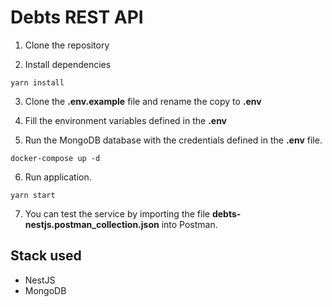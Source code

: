 # Debts REST API

1. Clone the repository

2. Install dependencies
```
yarn install
```

3. Clone the __.env.example__ file and rename the copy to __.env__

4. Fill the environment variables defined in the __.env__

5. Run the MongoDB database with the credentials defined in the __.env__ file.
```
docker-compose up -d
```

6. Run application.
```
yarn start
```

7. You can test the service by importing the file __debts-nestjs.postman_collection.json__ into Postman.

## Stack used
* NestJS
* MongoDB
